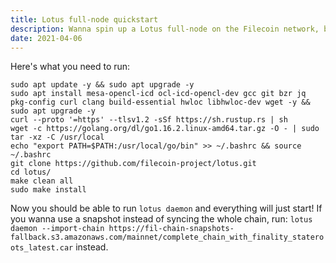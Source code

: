 ```yaml
---
title: Lotus full-node quickstart
description: Wanna spin up a Lotus full-node on the Filecoin network, but don't wanna have to slog through the docs? Run these commands in order to get everything built and installed super quick.
date: 2021-04-06
---
```


Here's what you need to run:

```shell
sudo apt update -y && sudo apt upgrade -y
sudo apt install mesa-opencl-icd ocl-icd-opencl-dev gcc git bzr jq pkg-config curl clang build-essential hwloc libhwloc-dev wget -y && sudo apt upgrade -y
curl --proto '=https' --tlsv1.2 -sSf https://sh.rustup.rs | sh
wget -c https://golang.org/dl/go1.16.2.linux-amd64.tar.gz -O - | sudo tar -xz -C /usr/local
echo "export PATH=$PATH:/usr/local/go/bin" >> ~/.bashrc && source ~/.bashrc
git clone https://github.com/filecoin-project/lotus.git
cd lotus/
make clean all
sudo make install
```

Now you should be able to run `lotus daemon` and everything will just start! If you wanna use a snapshot instead of syncing the whole chain, run: `lotus daemon --import-chain https://fil-chain-snapshots-fallback.s3.amazonaws.com/mainnet/complete_chain_with_finality_stateroots_latest.car` instead.
